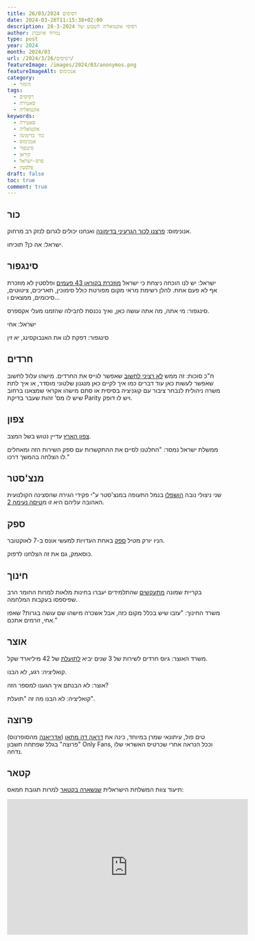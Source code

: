 ```yaml
---
title: רסיסים 26/03/2024
date: 2024-03-26T11:15:38+02:00
description: רסיסי אקטואליה לשבוע של 28-3-2024
author: נמרוד איזנברג
type: post
year: 2024
month: 2024/03
url: /2024/3/26/רסיסים/
featureImage: /images/2024/03/anonymos.png
featureImageAlt: אנונימוס
category:
  - הומור
tags:
  - רסיסים
  - סאטירה
  - אקטואליה
keywords:
  - סאטירה
  - אקטואליה
  - כור בדימונה
  - אנונימוס
  - סינגפור
  - קוראן
  - פרס-ישראל
  - פלסטין
draft: false
toc: true
comment: true
---
```

## כור
אנונימוס: [פרצנו לכור הגרעיני בדימונה](https://www.ynet.co.il/digital/technews/article/h1q0ciu06) ואנחנו יכולים לגרום לנזק רב מרחוק.

ישראל: אה כן? תוכיחו.
## סינגפור
ישראל: יש לנו הוכחה ניצחת כי ישראל [מוזכרת בקוראן 43 פעמים](https://www.ynet.co.il/news/article/syohjyjy0) ופלסטין לא מוזכרת אף לא פעם אחת. להלן רשימת מראי מקום מפורטת כולל סימוכין, תאריכים, ציטוטים, סיכומים, ממצאים ו...

סינגפור: מי אתה, מה אתה עושה כאן, ואיך נכנסת לחבילה שהזמנו מעלי אקספרס.

ישראל: אחי

סינגפור: דפקת לנו את האנבוקסינג, יא זין
## חרדים
ח"כ סוכות: זה ממש [לא רציני לחשוב](https://www.ynet.co.il/news/article/bkxtbwxja) שאפשר לגייס את החרדים. מישהו עלול לחשוב שאפשר לעשות כאן עוד דברים כמו איך לקיים כאן מנגנון שלטוני מוסדר, או איך לתת משרה ניהולית לנבחר ציבור עם קוגניציה בסיסית או סתם מישהו אקראי שמצאנו ברחוב שיש לו מס' זהות שעבר בדיקת Parity ויש לו דופק.
## צפון
[צפון הארץ](https://www.ynet.co.il/news/article/b1461y006) עדיין נטוש בשל המצב.

ממשלת ישראל נמסר: "החלטנו לסיים את ההתקשרות עם ספק השירות הזה ומאחלים לו הצלחה בהמשך דרכו."
## מנצ'סטר
שני ניצולי נובה [הושפלו](https://www.ynet.co.il/news/article/rkygivkya) בנמל התעופה במנצ'סטר ע"י פקידי הגירה שהסצינה הקולנועית האהובה עליהם היא זו מ[טיסה נעימה 2](https://www.youtube.com/watch?v=FCkagYixpuc).
## ספק
הניו יורק מטיל [ספק](https://www.ynet.co.il/news/article/ryzodvj1r) באחת העדויות למעשי אונס ב-7 לאוקטובר.

כוסאמק, גם את זה הצלחנו לדפוק.
## חינוך
בקריית שמונה [מתעקשים](https://www.ynet.co.il/news/article/yokra13856314) שהתלמידים יעברו בחינות מלאות למרות החומר הרב שפיספסו בעקבות המלחמה.

משרד החינוך: "עזבו שיש בכלל מקום כזה, אבל אשכרה מישהו שם עושה בגרות? שאפו אחי, זורמים אתכם."
## אוצר
משרד האוצר: גיוס חרדים לשירות של 3 שנים יביא [לתועלת](https://www.ynet.co.il/economy/article/r1tz111ljr) של 42 מיליארד שקל.

קואליציה: רגע, לא הבנו.

אוצר: לא הבנתם איך הגענו למספר הזה?

קואליציה: לא הבנו מה זה "תועלת".
## פרוצה
טים פול, עיתונאי שמרן במיוחד, כינה את [דראה דה מתאו](https://pplus.ynet.co.il/richul/article/bye00kggja) ([אדריאנה](https://sopranos.fandom.com/wiki/Adriana_La_Cerva) מהסופרנוס) "פרוצה" בגלל שפתחה חשבון Only Fans, וככל הנראה אחרי שכרטיס האשראי שלו נדחה.
## קטאר
תיעוד צוות המשלחת הישראלית [שנשארה בקטאר](https://www.haaretz.co.il/news/politics/2024-03-26/ty-article/0000018e-7958-d8a5-addf-79fb71df0000) למרות תגובת חמאס:
<iframe width="560" height="315" src="https://www.youtube.com/embed/dCQCBmcPl2U?si=1hGxVtCpDqEC8XRu" title="YouTube video player" frameborder="0" allow="accelerometer; autoplay; clipboard-write; encrypted-media; gyroscope; picture-in-picture; web-share" referrerpolicy="strict-origin-when-cross-origin" allowfullscreen></iframe>